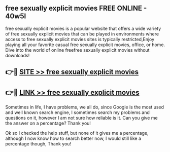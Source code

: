 ## free sexually explicit movies FREE ONLINE - 40w5l

free sexually explicit movies is a popular website that offers a wide variety of free sexually explicit movies that can be played in environments where access to free sexually explicit movies sites is typically restricted,Enjoy playing all your favorite casual free sexually explicit movies, office, or home. Dive into the world of online freefree sexually explicit movies without downloads!

## 👉🔴 [SITE >> free sexually explicit movies](http://news.freeplayer.one?title=free_sexually_explicit_movies&ref=FRRE)

## 👉🔴 [LINK >> free sexually explicit movies](http://news.freeplayer.one?title=free_sexually_explicit_movies&ref=FREE)

Sometimes in life, I have problems, we all do, since Google is the most used and well known search engine, I sometimes search my problems and questions on it, however I am not sure how reliable is it. Can you give me the answer on a percentage? Thank you!

Ok so I checked the help stuff, but none of it gives me a percentage, although I now know how to search better now, I would still like a percentage though, Thank you!